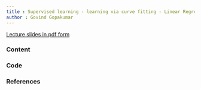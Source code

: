 ```yaml
---
title : Supervised learning - learning via curve fitting - Linear Regression 
author : Govind Gopakumar
---
```


[Lecture slides in pdf form](lec5.pdf)

### Content


### Code


### References

